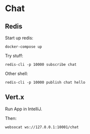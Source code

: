 # Chat

## Redis

Start up redis:

```shell
docker-compose up
```

Try stuff:
```shell
redis-cli -p 10000 subscribe chat
```
Other shell:
```shell
redis-cli -p 10000 publish chat hello
```

## Vert.x
Run App in IntelliJ.

Then:
```shell
websocat ws://127.0.0.1:10001/chat
```